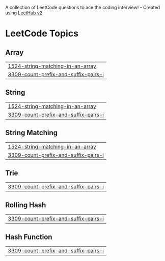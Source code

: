 A collection of LeetCode questions to ace the coding interview! - Created using [LeetHub v2](https://github.com/arunbhardwaj/LeetHub-2.0)
<!---LeetCode Topics Start-->
# LeetCode Topics
## Array
|  |
| ------- |
| [1524-string-matching-in-an-array](https://github.com/Sebastian-Dante/leetcode-solutions/tree/master/1524-string-matching-in-an-array) |
| [3309-count-prefix-and-suffix-pairs-i](https://github.com/Sebastian-Dante/leetcode-solutions/tree/master/3309-count-prefix-and-suffix-pairs-i) |
## String
|  |
| ------- |
| [1524-string-matching-in-an-array](https://github.com/Sebastian-Dante/leetcode-solutions/tree/master/1524-string-matching-in-an-array) |
| [3309-count-prefix-and-suffix-pairs-i](https://github.com/Sebastian-Dante/leetcode-solutions/tree/master/3309-count-prefix-and-suffix-pairs-i) |
## String Matching
|  |
| ------- |
| [1524-string-matching-in-an-array](https://github.com/Sebastian-Dante/leetcode-solutions/tree/master/1524-string-matching-in-an-array) |
| [3309-count-prefix-and-suffix-pairs-i](https://github.com/Sebastian-Dante/leetcode-solutions/tree/master/3309-count-prefix-and-suffix-pairs-i) |
## Trie
|  |
| ------- |
| [3309-count-prefix-and-suffix-pairs-i](https://github.com/Sebastian-Dante/leetcode-solutions/tree/master/3309-count-prefix-and-suffix-pairs-i) |
## Rolling Hash
|  |
| ------- |
| [3309-count-prefix-and-suffix-pairs-i](https://github.com/Sebastian-Dante/leetcode-solutions/tree/master/3309-count-prefix-and-suffix-pairs-i) |
## Hash Function
|  |
| ------- |
| [3309-count-prefix-and-suffix-pairs-i](https://github.com/Sebastian-Dante/leetcode-solutions/tree/master/3309-count-prefix-and-suffix-pairs-i) |
<!---LeetCode Topics End-->